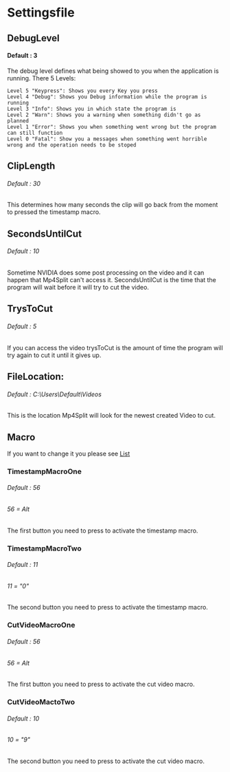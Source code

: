 # Settingsfile

## DebugLevel

#### Default : 3
The debug level defines what being showed to you when the application is running. There 5 Levels:
```
Level 5 "Keypress": Shows you every Key you press
Level 4 "Debug": Shows you Debug information while the program is running
Level 3 "Info": Shows you in which state the program is
Level 2 "Warn": Shows you a warning when something didn't go as planned
Level 1 "Error": Shows you when something went wrong but the program can still function
Level 0 "Fatal": Show you a messages when something went horrible wrong and the operation needs to be stoped
```

## ClipLength

###### Default : 30
This determines how many seconds the clip will go back from the moment to pressed the timestamp macro.

## SecondsUntilCut

###### Default : 10
Sometime NVIDIA does some post processing on the video and it can happen that Mp4Split can't access it. SecondsUntilCut is the time that the program will wait before it will try to cut the video.

## TrysToCut

###### Default : 5
If you can access the video trysToCut is the amount of time the program will try again to cut it until it gives up.

## FileLocation:

###### Default : C:\Users\Default\Videos
This is the location Mp4Split will look for the newest created Video to cut.

## Macro

If you want to change it you please see [List](MacroList.md)

### TimestampMacroOne

###### Default : 56 
###### 56 = Alt
The first button you need to press to activate the timestamp macro.

### TimestampMacroTwo

###### Default : 11
###### 11 = "0"
The second button you need to press to activate the timestamp macro.

### CutVideoMacroOne

###### Default : 56
###### 56 = Alt
The first button you need to press to activate the cut video macro.

### CutVideoMactoTwo

###### Default : 10
###### 10 = "9"
The second button you need to press to activate the cut video macro.
